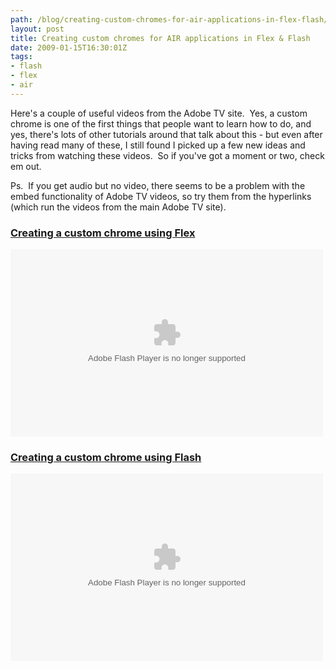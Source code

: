 ```yaml
---
path: /blog/creating-custom-chromes-for-air-applications-in-flex-flash/
layout: post
title: Creating custom chromes for AIR applications in Flex & Flash
date: 2009-01-15T16:30:01Z
tags:
- flash
- flex
- air
---
```


Here's a couple of useful videos from the Adobe TV site.  Yes, a custom chrome is one of the first things that people want to learn how to do, and yes, there's lots of other tutorials around that talk about this - but even after having read many of these, I still found I picked up a few new ideas and tricks from watching these videos.  So if you've got a moment or two, check em out.

Ps.  If you get audio but no video, there seems to be a problem with the embed functionality of Adobe TV videos, so try them from the hyperlinks (which run the videos from the main Adobe TV site).
<h3><a href="http://tv.adobe.com/#vi+f1472v1800" target="_blank">Creating a custom chrome using Flex</a></h3>
<object width="500" height="300" data="http://tv.adobe.com/Embed.swf" type="application/x-shockwave-flash"><param name="name" value="AdobeTVPlayer" /><param name="bgcolor" value="#000000" /><param name="flashvars" value="v=~b64~aHR0cDovL2Fkb2JlLmVkZ2Vib3NzLm5ldC9mbGFzaC9hZG9iZS9hZG9iZXR2Mi9hZGNfcHJlc2VudHMvNjRfYWRjXzAzMy5mbHY/cnNzX2ZlZWRpZD0xNDcyJnhtbHZlcnM9Mg==&amp;w=500&amp;t=http://tv.adobe.com/vi+f1472v1800&amp;h=300" /><param name="src" value="http://tv.adobe.com/Embed.swf" /><param name="quality" value="high" /></object>
<h3><a href="http://tv.adobe.com/#vi+f1472v1500" target="_blank">Creating a custom chrome using Flash</a></h3>
<object width="500" height="300" data="http://tv.adobe.com/Embed.swf" type="application/x-shockwave-flash"><param name="name" value="AdobeTVPlayer" /><param name="bgcolor" value="#000000" /><param name="flashvars" value="v=~b64~aHR0cDovL2Fkb2JlLmVkZ2Vib3NzLm5ldC9mbGFzaC9hZG9iZS9hZG9iZXR2Mi9hZGNfcHJlc2VudHMvNjRfYWRjXzAxOS5mbHY/cnNzX2ZlZWRpZD0xNDcyJnhtbHZlcnM9Mg==&amp;w=500&amp;t=http://tv.adobe.com/#vi+f1472v1500&amp;h=300" /><param name="src" value="http://tv.adobe.com/Embed.swf" /><param name="quality" value="high" /></object>